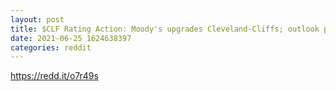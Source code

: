 ```yaml
--- 
layout: post 
title: $CLF Rating Action: Moody's upgrades Cleveland-Cliffs; outlook positive 
date: 2021-06-25 1624638397 
categories: reddit 
--- 
```

https://redd.it/o7r49s
